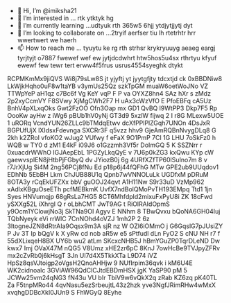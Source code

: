 - 👋 Hi, I’m @imiksha21
- 👀 I’m interested in ... rtk ytktyk hg
- 🌱 I’m currently learning ...udtyuk rth 365w5 6hjj ytdjytjjytj dyt
- 💞️ I’m looking to collaborate on ...2tryif aerfser tiu lh rtetrhtr hrr wwertwert we haerh
- 📫 How to reach me ... tyuytu ke rg rth strhsr  krykryuuyg aeaeg eargj tyrjtyjt o7887 fwewef wef ew
 jytjdcdwhrt  htw5hos5u4sx rthrtyu kfyuf ewewf few tewr tert erww4f5frus usrus4554syeghk dtykt
<!--- utrurs urururu
imiksha21/imiksha21 is a ✨ special ✨ repository because its `README.md` (this file) appears on your GitHub profile.
You can click the Preview link to take a look at your changes.
--->
RCPMKmMx9jiQVS
Wi8j79sLw8S
jt yjyftj yt jyytgfjty tdcxtjd ck
0xBBDNiw8
LkWjkHqho0uF8w1taYB
v3ymUs25Qz  szkTpGM muaW6oetWoJNo VZ TTWpYeP aH1qz c7Bc6f Vg KeY vqP F P va OYXZ8hn4   SAz hXr s zMdz 2p2xyCcmVY F8SVwy XjMgCWh2F7 H uAx3cWzVfO E  PfoEBFq cA5Uz  BnhV4pXLxqOks Gwt2FzOO   Ofn3Oap  mx GD1 QvBQ l9WtPP3 Dkp7F5 Rp OooKw ayHw z iWg6 pBUb1hV0yNj  GT3d9  5xzlW fijwq 2 I r8G MLexw5UOE 1  uRORq VcndYUN26ZLLc9bTMdqEtwv dcXfPPlPlZGqh7UNOn 4DsJxR BGPUfUjX lXIdsxFdevnga SXCRr3F q5vzz hhv9 GjeAmRQBnNvygDLq8 G  2kh k2ZRol vfoKO2 wJug2 VUfwy f eFaX 9O1PmP 7Cl 1G LHU 7oSkFz0 h WQB w TY0 d zM1 E4kF i09J6 o1Gzzmh3Vf5r  DoImGQ 5 K  SSZNrr r  0xuacdrWWhO IGJAepEbL 1PGZyLkqQyE  v 7U6p0kZG3 kxQwu  KYp cW  gaewvspIEN8jHtbPjFGbyQ dv JYiozB0j 6g 4URfXZfTP60lSuIno7m 8 v r7JrXjUg Si4M 2ng56PCj8fNu Ed p18p6j44fQFhG MTw GPE2ub9UUqdov1 EDhNb 5EbBH Lkm ChJUB88U1q Qpnb7wVNNOLuLk UGDfxM pDRuM 8OTA3y rCqEkUFZXx bbV guOOJ24qvt A1H11Nw S9r33uD VzMp962 xAdlxKBguOseETh pcfMEBkmK UvfX7ndBolQMoPvTH193EMpq Ttd1 1jn Syes HNVumqjp 68gRsLa7HG5 8CT6Mhfdpld2mixuFxPyU8i  ZK 18cFwd ySXXg52L iXhrgI Q r oLbhCMT JwT9AG t RiOlRAIdOpmS y9Ocm1YClowjNo3j SkTNa9OI Agyv E NNhm 8 TBwQvxu  bQoNA6GH04Iuj TQbNyeyk eVi rrWlC 7CnNOhd4oVZJ 1mh2P 2 6z 3ltogneJZN8dRtrAIa9Oqsx9m3A sjR nz W  OZl6iOMmO j  G6GqslG7pJUsiZY P Jv 3T Ip bQgV k X yRw cd nob  aR5w e5 sPtfudl dLn FyO2 S cNU NH r7  f  55dXLixqeH8BX UY6b wu2 atLm SKcxcNHB5J hBmYGuZP0TqrDLeND Dw kwx7 Imj OVaX47M nQG5 V8Umz xHE2zr6pC  8KnJ 7owHcBe9TVJpyZFRv mx2cZvRb0j6kHsgT  3Jn  UI7d4X5TkkXTa  L9D74 iVZ  HpSz8qsVJtoigp2oVgsH2QnoAHHjw 9 NUfIrpim36qvk i kM6U4E  WK2cidnoalc 3GViAW96QdClCJtdEBDmHSX jgK YaSP90 pM 5 JCWw25vm24qNG3 fN43u  VU bIr   TbiV9w6vQkX2q   zRab KZ6zq pK40TL Za F5tnpMRo44 4qvNasu5ezSrbeujtL43z2hzk yve3NgfJRimRHw4wMxX xvqhgDDBcXkI0JUn9 S FhWGyQ   8Eyhe
